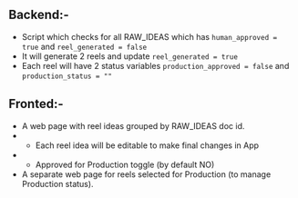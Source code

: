 ## Backend:-
- Script which checks for all RAW_IDEAS which has `human_approved = true` and `reel_generated = false`
- It will generate 2 reels and update `reel_generated = true`
- Each reel will have 2 status variables `production_approved = false` and `production_status = ""`

## Fronted:-
- A web page with reel ideas grouped by RAW_IDEAS doc id.
- - Each reel idea will be editable to make final changes in App
- - Approved for Production toggle (by default NO)
- A separate web page for reels selected for Production (to manage Production status).